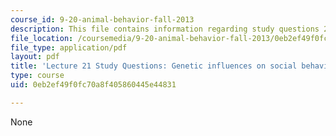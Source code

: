 ```yaml
---
course_id: 9-20-animal-behavior-fall-2013
description: This file contains information regarding study questions 21.
file_location: /coursemedia/9-20-animal-behavior-fall-2013/0eb2ef49f0fc70a8f405860445e44831_MIT9_20F13_L21_Qs.pdf
file_type: application/pdf
layout: pdf
title: 'Lecture 21 Study Questions: Genetic influences on social behavior'
type: course
uid: 0eb2ef49f0fc70a8f405860445e44831

---
```

None